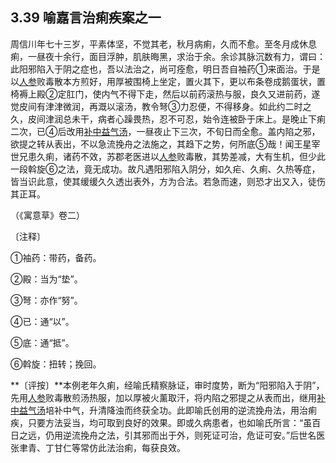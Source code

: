 ## 3.39 喻嘉言治痢疾案之一

周信川年七十三岁，平素体坚，不觉其老，秋月病痢，久而不愈。至冬月成休息痢，一昼夜十余行，面目浮肿，肌肤晦黑，求治于余。余诊其脉沉数有力，谓曰：此阳邪陷入于阴之症也，吾以法治之，尚可痊愈，明日吾自袖药①来面治。于是以[人参](https://www.gmzyjc.com/read/bc/bc17-0.1.1.0.0.md)败毒散本方煎好，用厚被围椅上坐定，置火其下，更以布条卷成鹅蛋状，置椅褥上殿②定肛门，使内气不得下走，然后以前药滚热与服，良久又进前药，遂觉皮间有津津微润，再溉以滚汤，教令弩③力忍便，不得移身。如此约二时之久，皮间津润总未干，病者心躁畏热，忍不可忍，始令连被卧于床上。是晚止下痢二次，已④后改用[补中益气汤](https://www.gmzyjc.com/read/fjx/fjx07-0.2.0.0.0.md)，一昼夜止下三次，不旬日而全愈。盖内陷之邪，欲提之转从表出，不以急流挽舟之法施之，其趋下之势，何所底⑤哉！闻王星宰世兄患久痢，诸药不效，苏郡老医进以[人参](https://www.gmzyjc.com/read/bc/bc17-0.1.1.0.0.md)败毒散，其势差减，大有生机，但少此一段斡旋⑥之法，竟无成功。故凡遇阳邪陷入阴分，如久疟、久痢、久热等症，皆当识此意，使其缓缓久久透出表外，方为合法。若急而速，则恐才出又入，徒伤其正耳。

（《寓意草》卷二）

〔注释〕

①袖药：带药，备药。

②殿：当为“垫”。

③弩：亦作“努”。

④已：通“以”。

⑤底：通“抵”。

⑥斡旋：扭转；挽回。

**〔评按〕**本例老年久痢，经喻氏精察脉证，审时度势，断为“阳邪陷入于阴”，先用[人参](https://www.gmzyjc.com/read/bc/bc17-0.1.1.0.0.md)败毒散煎汤热服，加以厚被火薰取汗，将内陷之邪提之从表而出，继用[补中益气汤](https://www.gmzyjc.com/read/fjx/fjx07-0.2.0.0.0.md)培补中气，升清降浊而终获全功。此即喻氏创用的逆流挽舟法，用治痢疾，只要方法妥当，均可取到良好的效果。即或久病患者，也如喻氏所言：“虽百日之远，仍用逆流挽舟之法，引其邪而出于外，则死证可治，危证可安。”后世名医张聿青、丁甘仁等常仿此法治痢，每获良效。
